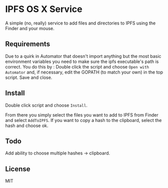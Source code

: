 # IPFS OS X Service

A simple (no, really) service to add files and directories to IPFS using the Finder and your mouse.

## Requirements

Due to a quirk in Automator that doesn't import anything but the most basic environment variables you need to make sure the ipfs executable's path is correct. You do this by :
Double click the script and choose `Open with Automator` and, if necessary, edit the GOPATH (to match your own) in the top script.  Save and close.

## Install

Double click script and choose `Install`.

From there you simply select the files you want to add to IPFS from Finder and select  `AddToIPFS`.
If you want to copy a hash to the clipboard, select the hash and choose ok.

## Todo

Add ability to choose multiple hashes -> clipboard.

## License

MIT
